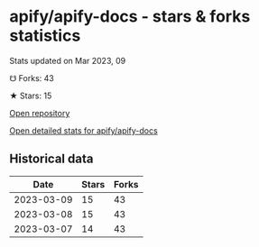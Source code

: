 # apify/apify-docs - stars & forks statistics

Stats updated on Mar 2023, 09

☋ Forks: 43

★ Stars: 15

[Open repository](https://github.com/apify/apify-docs)

[Open detailed stats for apify/apify-docs](https://reviewgithub.com/rep/apify/apify-docs)

## Historical data
| Date | Stars | Forks |
|------|-------|-------|
| 2023-03-09 | 15 | 43 | 
| 2023-03-08 | 15 | 43 | 
| 2023-03-07 | 14 | 43 | 

